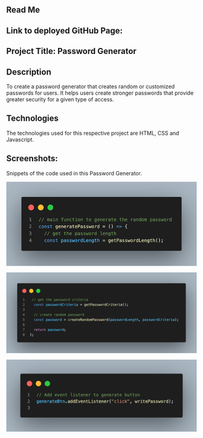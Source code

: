 ## Read Me

## Link to deployed GitHub Page:

## Project Title: Password Generator

## Description

To create a password generator that creates random or customized passwords for users. It helps users create stronger passwords that provide greater security for a given type of access.

## Technologies

The technologies used for this respective project are HTML, CSS and Javascript.

## Screenshots:

Snippets of the code used in this Password Generator.

![Generate Password Code](./assets/images/generatepassword.png)

![Generate Password code](./assets/images/generatepassword2.png)

![Event listener added](./assets/images/eventlistener.png)
